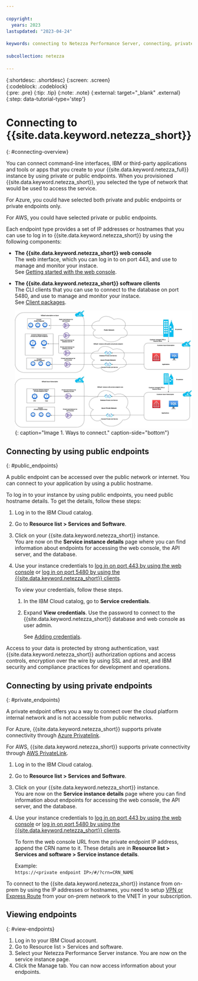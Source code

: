 ```yaml
---

copyright:
  years: 2023
lastupdated: "2023-04-24"

keywords: connecting to Netezza Performance Server, connecting, private endpoint, public endpoint, public and private endpoints, web console,

subcollection: netezza

---
```


{:shortdesc: .shortdesc}
{:screen: .screen}  
{:codeblock: .codeblock}  
{:pre: .pre}
{:tip: .tip}
{:note: .note}
{:external: target="_blank" .external}
{:step: data-tutorial-type='step'}

# Connecting to {{site.data.keyword.netezza_short}}
{: #connecting-overview}

You can connect command-line interfaces, IBM or third-party applications and tools or apps that you create to your {{site.data.keyword.netezza_full}} instance by using private or public endpoints. When you provisioned {{site.data.keyword.netezza_short}}, you selected the type of network that would be used to access the service.  

For Azure, you could have selected both private and public endpoints or private endpoints only. 

For AWS, you could have selected private or public endpoints.

Each endpoint type provides a set of IP addresses or hostnames that you can use to log in to {{site.data.keyword.netezza_short}} by using the following components: 

- **The {{site.data.keyword.netezza_short}} web console**  
   The web interface, which you can log in to on port 443, and use to manage and monitor your instace.  
   See [Getting started with the web console](/docs/netezza?topic=netezza-getstarted-console).

- **The {{site.data.keyword.netezza_short}} software clients**  
   The CLI clients that you can use to connect to the database on port 5480, and use to manage and monitor your instace.  
   See [Client packages](https://www.ibm.com/docs/en/netezza?topic=npsda-installing-client-software-packages-2).

   ![Connectivity options](../images/networking.png){: caption="Image 1. Ways to connect." caption-side="bottom"}

## Connecting by using public endpoints
{: #public_endpoints}

A public endpoint can be accessed over the public network or internet. You can connect to your application by using a public hostname.  

To log in to your instance by using public endpoints, you need public hostname details. To get the details, follow these steps:

1. Log in to the IBM Cloud catalog.
1. Go to **Resource list > Services and Software**.
1. Click on your {{site.data.keyword.netezza_short}} instance.  
   You are now on the **Service instance details** page where you can find information about endpoints for accessing the web console, the API server, and the database. 
1. Use your instance credentials to [log in on port 443 by using the web console](/docs/netezza?topic=netezza-getstarted-console) or [log in on port 5480 by using the {{site.data.keyword.netezza_short}} clients](https://www.ibm.com/docs/en/netezza?topic=npsda-installing-client-software-packages-2).
   
   To view your credentials, follow these steps.

   1. In the IBM Cloud catalog, go to **Service credentials**.
   1. Expand **View credentials**.
      Use the password to connect to the {{site.data.keyword.netezza_short}} database and web console as user admin.

      See [Adding credentials](LINK).

Access to your data is protected by strong authentication, vast {{site.data.keyword.netezza_short}} authorization options and access controls, encryption over the wire by using SSL and at rest, and IBM security and compliance practices for development and operations.

## Connecting by using private endpoints
{: #private_endpoints} 

A private endpoint offers you a way to connect over the cloud platform internal network and is not accessible from public networks.

For Azure, {{site.data.keyword.netezza_short}} supports private connectivity through [Azure Privatelink](https://azure.microsoft.com/en-us/pricing/details/private-link/#overview).  

For AWS, {{site.data.keyword.netezza_short}} supports private connectivity through [AWS PrivateLink](https://docs.aws.amazon.com/vpc/latest/privatelink/what-is-privatelink.html).  

1. Log in to the IBM Cloud catalog.
1. Go to **Resource list > Services and Software**.
1. Click on your {{site.data.keyword.netezza_short}} instance.  
   You are now on the **Service instance details** page where you can find information about endpoints for accessing the web console, the API server, and the database.
1. Use your instance credentials to [log in on port 443 by using the web console](/docs/netezza?topic=netezza-getstarted-console) or [log in on port 5480 by using the {{site.data.keyword.netezza_short}} clients](https://www.ibm.com/docs/en/netezza?topic=npsda-installing-client-software-packages-2).
   
   To form the web console URL from the private endpoint IP address, append the CRN name to it. These details are in **Resource list > Services and software > Service instance details**.

   Example:  
   `https://<private endpoint IP>/#/?crn=CRN_NAME`  

To connect to the {{site.data.keyword.netezza_short}} instance from on-prem by using the IP addresses or hostnames, you need to setup [VPN or Express Route](https://learn.microsoft.com/en-us/azure/architecture/reference-architectures/hybrid-networking/) from your on-prem network to the VNET in your subscription.

## Viewing endpoints
{: #view-endpoints}

1. Log in to your IBM Cloud account.
1. Go to Resource list > Services and software.
1. Select your Netezza Performance Server instance.
   You are now on the service instance page.
1. Click the Manage tab.
   You can now access information about your endpoints.
   